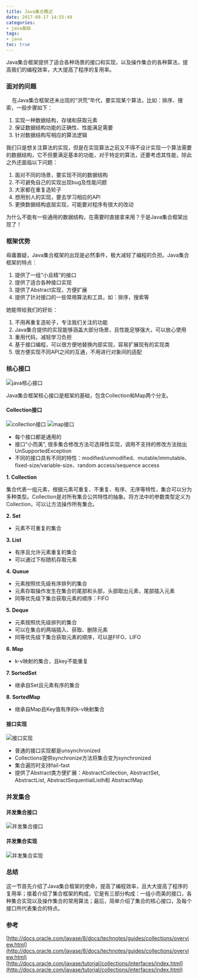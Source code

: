 ```yaml
---
title: Java集合概述
date: 2017-09-17 14:55:49
categories:
- java基础
tags:
- java
toc: true
---
```


Java集合框架提供了适合各种场景的接口和实现，以及操作集合的各种算法，提高我们的编程效率，大大提高了程序的复用率。
<!--more-->

### 面对的问题
&nbsp;&nbsp;&nbsp;&nbsp;在Java集合框架还未出现的“洪荒”年代，要实现某个算法，比如：排序、搜索，一般步骤如下：

1. 实现一种数据结构，存储和获取元素
2. 保证数据结构功能的正确性、性能满足需要
3. 针对数据结构写相应的算法逻辑

我们只是想关注算法的实现，但是在实现算法之前又不得不设计实现一个算法需要的数据结构，它不但要满足基本的功能，对于特定的算法，还要考虑其性能，除此之外还面临以下问题：

1. 面对不同的场景，要实现不同的数据结构
2. 不可避免自己的实现出现bug及性能问题
3. 大家都在重复造轮子
4. 想用别人的实现，要去学习相应的API
5. 更换数据结构底层实现，可能要对程序有很大的改动

为什么不能有一些通用的数据结构，在需要时直接拿来用？于是Java集合框架出现了！

### 框架优势
毋庸置疑，Java集合框架的出现是必然事件，极大减轻了编程的负担。Java集合框架的特点：

1. 提供了一组“小且精”的接口
2. 提供了适合各种接口实现
3. 提供了Abstract实现，方便扩展
4. 提供了针对接口的一些常用算法和工具，如：排序，搜索等

她能带给我们的好处：

1. 不用再重复造轮子，专注我们关注的功能
2. Java集合提供的实现能够涵盖大部分场景，且性能足够强大，可以放心使用
3. 重用代码，减轻学习负担
4. 基于接口编程，可以很方便地替换内部实现，容易扩展现有的实现类
5. 很方便实现不同API之间的互通，不用进行对象间的适配

### 核心接口

![java核心接口](/img/20170917/colls-coreInterfaces.gif)

Java集合框架核心接口是框架的基础，包含Collection和Map两个分支。

#### Collection接口

![collection接口](/img/20170917/colls-interfaces.png)
![map接口](/img/20170917/map-interfaces.png)

* 每个接口都是通用的
* 接口“小而美”, 很多集合修改方法可选择性实现，调用不支持的修改方法抛出UnSupportedException
* 不同的接口具有不同的特性：modified/unmodified、mutable/immutable、fixed-size/variable-size、random access/sequence access

**1. Collection**

集合代表一组元素，根据元素可重复、不重复、有序、无序等特性，集合可以分为多种类型。Collection是对所有集合公共特性的抽象。将方法中的参数类型定义为Collection，可以让方法操作所有集合。

**2. Set**

* 元素不可重复的集合

**3. List**

* 有序且允许元素重复的集合
* 可以通过下标随机存取元素

**4. Queue**

* 元素按照优先级有序排列的集合
* 元素存取操作发生在集合的尾部和头部，头部取出元素，尾部插入元素
* 同等优先级下集合获取元素的顺序：FIFO

**5. Deque**

* 元素按照优先级排列的集合
* 可以在集合的两端插入、获取、删除元素
* 同等优先级下集合获取元素的顺序，可以是FIFO、LIFO

**6. Map**

* k-v映射的集合，且key不能重复

**7. SortedSet**

* 继承自Set且元素有序的集合

**8. SortedMap**

* 继承自Map且Key值有序的k-v映射集合

#### 接口实现
![接口实现](/img/20170917/colls-implements.png)

* 普通的接口实现都是unsynchronized
* Collections提供synchronize方法将集合变为synchronized
* 集合遍历时支持fail-fast
* 提供了Abstract类方便扩展：AbstractCollection, AbstractSet, AbstractList, AbstractSequentialListh和 AbstractMap


### 并发集合
#### 并发集合接口
![并发集合接口](/img/20170917/con-colls-interfaces.png)

#### 并发集合实现
![并发集合实现](/img/20170917/con-colls-implements.png)


### 总结
这一节首先介绍了Java集合框架的使命，提高了编程效率，且大大提高了程序的复用率；接着介绍了集合框架的构成，它是有三部分构成：一组小而美的接口，各种集合实现以及操作集合的常用算法；最后，简单介绍了集合的核心接口，及每个接口所代表集合的特点。

### 参考
[http://docs.oracle.com/javase/8/docs/technotes/guides/collections/overview.html](http://docs.oracle.com/javase/8/docs/technotes/guides/collections/overview.html)
[http://docs.oracle.com/javase/tutorial/collections/interfaces/index.html](http://docs.oracle.com/javase/tutorial/collections/interfaces/index.html)
